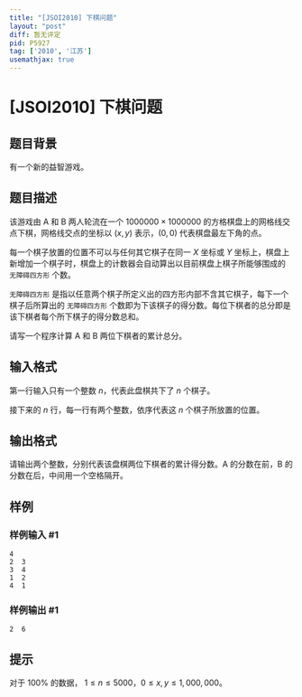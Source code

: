 ```yaml
---
title: "[JSOI2010] 下棋问题"
layout: "post"
diff: 暂无评定
pid: P5927
tag: ['2010', '江苏']
usemathjax: true
---
```


# [JSOI2010] 下棋问题
## 题目背景

有一个新的益智游戏。


## 题目描述

该游戏由 A 和 B 两人轮流在一个 $1000000\times1000000$ 的方格棋盘上的网格线交点下棋，网格线交点的坐标以 $(x,y)$ 表示，$(0, 0)$ 代表棋盘最左下角的点。

每一个棋子放置的位置不可以与任何其它棋子在同一 $X$ 坐标或 $Y$ 坐标上，棋盘上新增加一个棋子时，棋盘上的计数器会自动算出以目前棋盘上棋子所能够围成的 `无障碍四方形` 个数。 

`无障碍四方形` 是指以任意两个棋子所定义出的四方形内部不含其它棋子，每下一个棋子后所算出的 `无障碍四方形` 个数即为下该棋子的得分数。每位下棋者的总分即是该下棋者每个所下棋子的得分数总和。

请写一个程序计算 A 和 B 两位下棋者的累计总分。
## 输入格式

第一行输入只有一个整数 $n$，代表此盘棋共下了 $n$ 个棋子。

接下来的 $n$ 行，每一行有两个整数，依序代表这 $n$ 个棋子所放置的位置。
## 输出格式

请输出两个整数，分别代表该盘棋两位下棋者的累计得分数。A 的分数在前，B 的分数在后，中间用一个空格隔开。
## 样例

### 样例输入 #1
```
4      
2  3    
3  4    
1  2    
4  1   
```
### 样例输出 #1
```
2  6    
```
## 提示

对于 $100\%$ 的数据， $1\le n\le5000$，$0\le x,y\le 1,000,000$。
